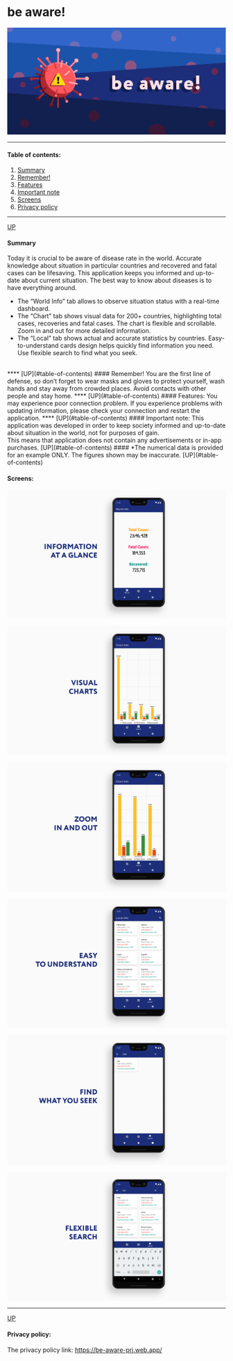 # be aware!

![icon_featured_graphic](/screens/icon_featured_graphic.png)

****
#### Table of contents:
1. [Summary](#Summary)
2. [Remember!](#Remember)
3. [Features](#Features)
4. [Important note](#important-note)
5. [Screens](#Screens)
6. [Privacy policy](#privacy-policy)
****
[UP](#table-of-contents)
#### Summary
Today it is crucial to be aware of disease rate in the world. Accurate knowledge about situation in particular countries and recovered and fatal cases can be lifesaving.
This application keeps you informed and up-to-date about current situation. The best way to know about diseases is to have everything around.
* The “World Info” tab allows to observe situation status with a real-time dashboard.
* The “Chart” tab shows visual data for 200+ countries, highlighting total cases, recoveries and fatal cases. The chart is flexible and scrollable. Zoom in and out for more detailed information.
* The “Local” tab shows actual and accurate statistics by countries. Easy-to-understand cards design helps quickly find information you need. Use flexible search to find what you seek.
<br>
****
[UP](#table-of-contents)
#### Remember! 
You are the first line of defense, so don’t forget to wear masks and gloves to protect yourself, wash hands and stay away from crowded places. Avoid contacts with other people and stay home.
****
[UP](#table-of-contents)
#### Features:
You may experience poor connection problem. If you experience problems with updating information, please check your connection and restart the application.
****
[UP](#table-of-contents)
#### Important note:
This application was developed in order to keep society informed and up-to-date about situation in the world, not for purposes of gain.<br/> This means that application does not contain any advertisements or in-app purchases.
[UP](#table-of-contents)
#### *The numerical data is provided for an example ONLY. The figures shown may be inaccurate.
[UP](#table-of-contents)
<h4>Screens:</h4>

![1main_new](/screens/1main_new.png)

![1chart1_new](/screens/1chart1_new.png)

![1chart2_new](/screens/1chart2_new.png)

![1cards1_new](/screens/1cards1_new.png)

![1cards2_new](/screens/1cards2_new.png)

![1cards3_new](/screens/1cards3_new.png)

****
[UP](#table-of-contents)
#### Privacy policy:
The privacy policy link: https://be-aware-prj.web.app/
